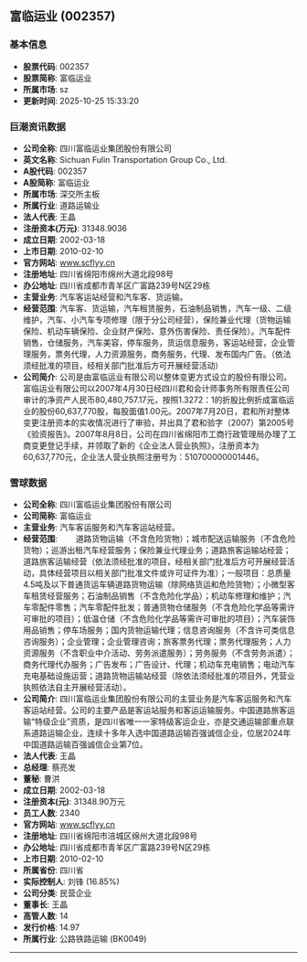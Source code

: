 ## 富临运业 (002357)

### 基本信息

- **股票代码**: 002357
- **股票简称**: 富临运业
- **所属市场**: sz
- **更新时间**: 2025-10-25 15:33:20

### 巨潮资讯数据

- **公司全称**: 四川富临运业集团股份有限公司
- **英文名称**: Sichuan Fulin Transportation Group Co., Ltd.
- **A股代码**: 002357
- **A股简称**: 富临运业
- **所属市场**: 深交所主板
- **所属行业**: 道路运输业
- **法人代表**: 王晶
- **注册资本(万元)**: 31348.9036
- **成立日期**: 2002-03-18
- **上市日期**: 2010-02-10
- **官方网站**: www.scflyy.cn
- **注册地址**: 四川省绵阳市绵州大道北段98号
- **办公地址**: 四川省成都市青羊区广富路239号N区29栋
- **主营业务**: 汽车客运站经营和汽车客、货运输。
- **经营范围**: 汽车客、货运输，汽车租赁服务，石油制品销售，汽车一级、二级维护，汽车、小汽车专项修理（限于分公司经营），保险兼业代理（货物运输保险、机动车辆保险、企业财产保险、意外伤害保险、责任保险）。汽车配件销售，仓储服务，汽车美容，停车服务，货运信息服务，客运站经营，企业管理服务，票务代理，人力资源服务，商务服务，代理、发布国内广告。（依法须经批准的项目，经相关部门批准后方可开展经营活动）
- **公司简介**: 公司是由富临运业有限公司以整体变更方式设立的股份有限公司。富临运业有限公司以2007年4月30日经四川君和会计师事务所有限责任公司审计的净资产人民币80,480,757.17元，按照1.3272：1的折股比例折成富临运业的股份60,637,770股，每股面值1.00元。2007年7月20日，君和所对整体变更注册资本的实收情况进行了审验，并出具了君和验字（2007）第2005号《验资报告》。2007年8月8日，公司在四川省绵阳市工商行政管理局办理了工商变更登记手续，并领取了新的《企业法人营业执照》，注册资本为60,637,770元，企业法人营业执照注册号为：510700000001446。

### 雪球数据

- **公司全称**: 四川富临运业集团股份有限公司
- **公司简称**: 富临运业
- **主营业务**: 汽车客运服务和汽车客运站经营。
- **经营范围**: 　　道路货物运输（不含危险货物）；城市配送运输服务（不含危险货物）；巡游出租汽车经营服务；保险兼业代理业务；道路旅客运输站经营；道路旅客运输经营（依法须经批准的项目，经相关部门批准后方可开展经营活动，具体经营项目以相关部门批准文件或许可证件为准）；一般项目：总质量4.5吨及以下普通货运车辆道路货物运输（除网络货运和危险货物）；小微型客车租赁经营服务；石油制品销售（不含危险化学品）；机动车修理和维护；汽车零配件零售；汽车零配件批发；普通货物仓储服务（不含危险化学品等需许可审批的项目）；低温仓储（不含危险化学品等需许可审批的项目）；汽车装饰用品销售；停车场服务；国内货物运输代理；信息咨询服务（不含许可类信息咨询服务）；企业管理；企业管理咨询；旅客票务代理；票务代理服务；人力资源服务（不含职业中介活动、劳务派遣服务）；劳务服务（不含劳务派遣）；商务代理代办服务；广告发布；广告设计、代理；机动车充电销售；电动汽车充电基础设施运营；道路货物运输站经营（除依法须经批准的项目外，凭营业执照依法自主开展经营活动）。
- **公司简介**: 四川富临运业集团股份有限公司的主营业务是汽车客运服务和汽车客运站经营。公司的主要产品是客运站服务和客运运输服务。中国道路旅客运输“特级企业”资质，是四川省唯一一家特级客运企业，亦是交通运输部重点联系道路运输企业，连续十多年入选中国道路运输百强诚信企业，位居2024年中国道路运输百强诚信企业第7位。
- **法人代表**: 王晶
- **总经理**: 蔡亮发
- **董秘**: 曹洪
- **成立日期**: 2002-03-18
- **注册资本(元)**: 31348.90万元
- **员工人数**: 2340
- **官方网站**: www.scflyy.cn
- **注册地址**: 四川省绵阳市涪城区绵州大道北段98号
- **办公地址**: 四川省成都市青羊区广富路239号N区29栋
- **上市日期**: 2010-02-10
- **所属省份**: 四川省
- **实际控制人**: 刘锋 (16.85%)
- **公司分类**: 民营企业
- **董事长**: 王晶
- **高管人数**: 14
- **发行价格**: 14.97
- **所属行业**: 公路铁路运输 (BK0049)

---
